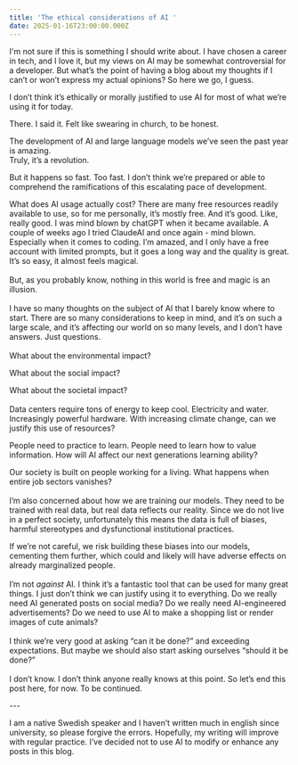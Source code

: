 ```yaml
---
title: 'The ethical considerations of AI '
date: 2025-01-16T23:00:00.000Z
---
```


I'm not sure if this is something I should write about. I have chosen a career in tech, and I love it, but my views on AI may be somewhat controversial for a developer. But what’s the point of having a blog about my thoughts if I can’t or won’t express my actual opinions? So here we go, I guess.

I don’t think it’s ethically or morally justified to use AI for most of what we’re using it for today.

There. I said it. Felt like swearing in church, to be honest.

The development of AI and large language models we’ve seen the past year is amazing.\
Truly, it’s a revolution.

But it happens so fast. Too fast. I don’t think we’re prepared or able to comprehend the ramifications of this escalating pace of development.

What does AI usage actually cost? There are many free resources readily available to use, so for me personally, it’s mostly free. And it’s good. Like, really good. I was mind blown by chatGPT when it became available. A couple of weeks ago I tried ClaudeAI and once again - mind blown. Especially when it comes to coding. I’m amazed, and I only have a free account with limited prompts, but it goes a long way and the quality is great. It’s so easy, it almost feels magical.  \
\
But, as you probably know, nothing in this world is free and magic is an illusion.  \
\
I have so many thoughts on the subject of AI that I barely know where to start. There are so many considerations to keep in mind, and it’s on such a large scale, and it’s affecting our world on so many levels, and I don’t have answers. Just questions.  \
\
What about the environmental impact?

What about the social impact?

What about the societal impact?\
\
Data centers require tons of energy to keep cool. Electricity and water. Increasingly powerful hardware. With increasing climate change, can we justify this use of resources?

People need to practice to learn. People need to learn how to value information. How will AI affect our next generations learning ability?

Our society is built on people working for a living. What happens when entire job sectors vanishes?\
\
I’m also concerned about how we are training our models. They need to be trained with real data, but real data reflects our reality. Since we do not live in a perfect society, unfortunately this  means the data is full of biases, harmful stereotypes and dysfunctional institutional practices.

If we’re not careful, we risk building these biases into our models, cementing them further, which could and likely will have adverse effects on already marginalized people.\
\
I’m not *against* AI. I think it’s a fantastic tool that can be used for many great things. I just don’t think we can justify using it to everything. Do we really need AI generated posts on social media? Do we really need AI-engineered advertisements? Do we need to use AI to make a shopping list or render images of cute animals? \
\
I think we’re very good at asking “can it be done?” and exceeding expectations. But maybe we should also start asking ourselves “should it be done?”  \
\
I don’t know. I don’t think anyone really knows at this point. So let’s end this post here, for now. To be continued.

\---

I am a native Swedish speaker and I haven’t written much in english since university, so please forgive the errors. Hopefully, my writing will improve with regular practice. I’ve decided not to use AI to modify or enhance any posts in this blog.
